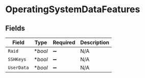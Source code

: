 # OperatingSystemDataFeatures


## Fields

| Field              | Type               | Required           | Description        |
| ------------------ | ------------------ | ------------------ | ------------------ |
| `Raid`             | **bool*            | :heavy_minus_sign: | N/A                |
| `SSHKeys`          | **bool*            | :heavy_minus_sign: | N/A                |
| `UserData`         | **bool*            | :heavy_minus_sign: | N/A                |